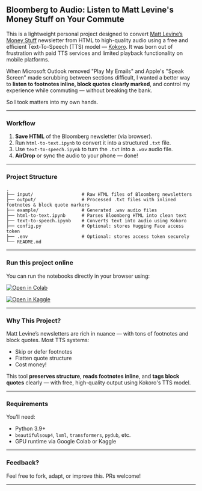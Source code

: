 ## Bloomberg to Audio: Listen to Matt Levine's Money Stuff on Your Commute

This is a lightweight personal project designed to convert [Matt Levine’s Money Stuff](https://www.bloomberg.com/account/newsletters/money-stuff) newsletter from HTML to high-quality audio using a free and efficient Text-To-Speech (TTS) model — [Kokoro](https://huggingface.co/hexgrad/Kokoro-82M). It was born out of frustration with paid TTS services and limited playback functionality on mobile platforms.

When Microsoft Outlook removed "Play My Emails" and Apple's "Speak Screen" made scrubbing between sections difficult, I wanted a better way to **listen to footnotes inline, block quotes clearly marked**, and control my experience while commuting — without breaking the bank.

So I took matters into my own hands.

---

### Workflow

1. **Save HTML** of the Bloomberg newsletter (via browser).
2. Run `html-to-text.ipynb` to convert it into a structured `.txt` file.
3. Use `text-to-speech.ipynb` to turn the `.txt` into a `.wav` audio file.
4. **AirDrop** or sync the audio to your phone — done!

---

### Project Structure

```
.
├── input/                  # Raw HTML files of Bloomberg newsletters
├── output/                 # Processed .txt files with inlined footnotes & block quote markers
├── example/                # Generated .wav audio files
├── html-to-text.ipynb      # Parses Bloomberg HTML into clean text
├── text-to-speech.ipynb    # Converts text into audio using Kokoro
├── config.py               # Optional: stores Hugging Face access token
├── .env                    # Optional: stores access token securely
└── README.md
```

---

### Run this project online

You can run the notebooks directly in your browser using:

[![Open in Colab](https://colab.research.google.com/assets/colab-badge.svg)](https://colab.research.google.com/github/abdullahau/matt-levine-TTS/blob/main/text-to-speech.ipynb)

[![Open in Kaggle](https://kaggle.com/static/images/open-in-kaggle.svg)](https://kaggle.com/kernels/welcome?src=https://github.com/abdullahau/matt-levine-TTS/blob/main/text-to-speech.ipynb)

---

### Why This Project?

Matt Levine’s newsletters are rich in nuance — with tons of footnotes and block quotes. Most TTS systems:

* Skip or defer footnotes
* Flatten quote structure
* Cost money!

This tool **preserves structure**, **reads footnotes inline**, and **tags block quotes** clearly — with free, high-quality output using Kokoro's TTS model.

---

### Requirements

You’ll need:

* Python 3.9+
* `beautifulsoup4`, `lxml`, `transformers`, `pydub`, etc.
* GPU runtime via Google Colab or Kaggle

---

### Feedback?

Feel free to fork, adapt, or improve this. PRs welcome!

---